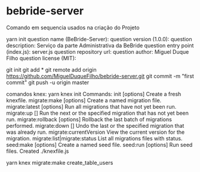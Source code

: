 # bebride-server

Comando em sequencia usados na criação do Projeto

yarn init
question name (BeBride-Server):
question version (1.0.0):
question description: Serviço da parte Administrativa da BeBride
question entry point (index.js): server.js
question repository url:
question author: Miguel Duque Filho
question license (MIT):

git init
git add \*
git remote add origin https://github.com/MiguelDuqueFilho/bebride-server.git
git commit -m "first commit"
git push -u origin master

comandos knex:
yarn knex init
Commands:
init [options] Create a fresh knexfile.
migrate:make [options] <name> Create a named migration file.
migrate:latest [options] Run all migrations that have not yet been run.
migrate:up [<name>] Run the next or the specified migration that has not yet been run.
migrate:rollback [options] Rollback the last batch of migrations performed.
migrate:down [<name>] Undo the last or the specified migration that was already run.
migrate:currentVersion View the current version for the migration.
migrate:list|migrate:status List all migrations files with status.
seed:make [options] <name> Create a named seed file.
seed:run [options] Run seed files.
Created ./knexfile.js

yarn knex migrate:make create_table_users
